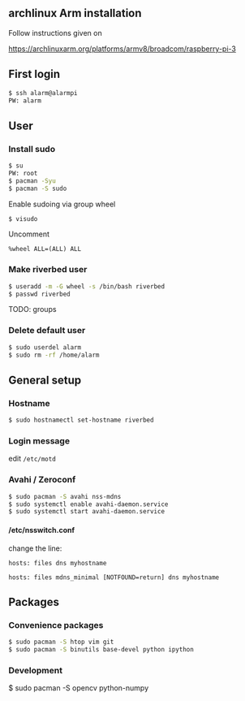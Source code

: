 
## archlinux Arm installation

Follow instructions given on

https://archlinuxarm.org/platforms/armv8/broadcom/raspberry-pi-3



## First login

```sh
$ ssh alarm@alarmpi
PW: alarm
```


## User

### Install sudo

```sh 
$ su
PW: root
$ pacman -Syu
$ pacman -S sudo
```

Enable sudoing via group wheel

```sh
$ visudo
```

Uncomment 

```
%wheel ALL=(ALL) ALL
```


### Make riverbed user

```sh
$ useradd -m -G wheel -s /bin/bash riverbed
$ passwd riverbed
```

TODO: groups

### Delete default user

```sh
$ sudo userdel alarm
$ sudo rm -rf /home/alarm
```




## General setup

### Hostname

```sh
$ sudo hostnamectl set-hostname riverbed
```

### Login message

edit `/etc/motd`


### Avahi / Zeroconf

```sh
$ sudo pacman -S avahi nss-mdns
$ sudo systemctl enable avahi-daemon.service
$ sudo systemctl start avahi-daemon.service

```

#### /etc/nsswitch.conf 

change the line:

```
hosts: files dns myhostname
```

```
hosts: files mdns_minimal [NOTFOUND=return] dns myhostname
```




## Packages

### Convenience packages

```sh
$ sudo pacman -S htop vim git
$ sudo pacman -S binutils base-devel python ipython
```


### Development

$ sudo pacman -S opencv	python-numpy

